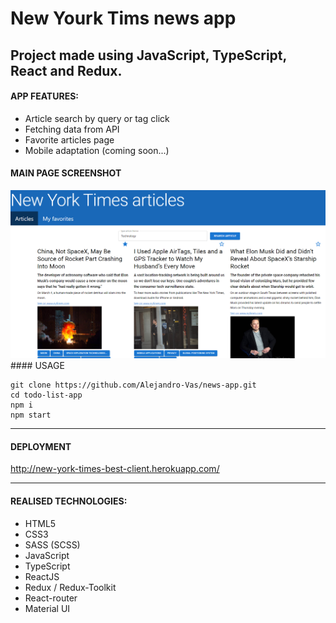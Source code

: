 # New Yourk Tims news app

## Project made using JavaScript, TypeScript, React and Redux.

#### APP FEATURES:

- Article search by query or tag click
- Fetching data from API
- Favorite articles page
- Mobile adaptation (coming soon...)

#### MAIN PAGE SCREENSHOT

<img src="https://github.com/Alejandro-Vas/news-app/blob/master/MainPageScreen.png?raw=true" alt="main page screenshot"/>
#### USAGE

```
git clone https://github.com/Alejandro-Vas/news-app.git
cd todo-list-app
npm i
npm start
```

---

#### DEPLOYMENT

http://new-york-times-best-client.herokuapp.com/

---

#### REALISED TECHNOLOGIES:

- HTML5
- CSS3
- SASS (SCSS)
- JavaScript
- TypeScript
- ReactJS
- Redux / Redux-Toolkit
- React-router
- Material UI
